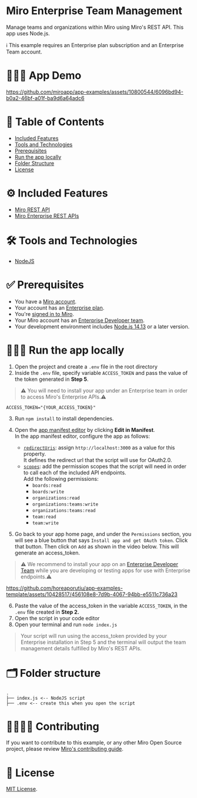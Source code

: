 # Miro Enterprise Team Management
Manage teams and organizations within Miro using Miro's REST API. This app uses Node.js.

ℹ️ This example requires an Enterprise plan subscription and an Enterprise Team account.

# 👨🏻‍💻 App Demo
https://github.com/miroapp/app-examples/assets/10800544/6096bd94-b0a2-46bf-a01f-ba9d6a64adc6


# 📒 Table of Contents
* [Included Features](#features)
* [Tools and Technologies](#tools)
* [Prerequisites](#prerequisites)
* [Run the app locally](#run)
* [Folder Structure](#folder)
* [License](#license)

# ⚙️ Included Features <a name="features"></a>
* [Miro REST API](https://developers.miro.com/reference/api-reference)
* [Miro Enterprise REST APIs](https://developers.miro.com/reference/enterprise-create-team)


# 🛠️ Tools and Technologies <a name="tools"></a>
* [NodeJS](https://nodejs.org/)

# ✅ Prerequisites <a name="prerequisites"></a>
* You have a [Miro account](https://miro.com/signup/).
* Your account has an [Enterprise plan](https://help.miro.com/hc/en-us/articles/360017730433-Enterprise-Plan).
* You're [signed in to Miro](https://miro.com/login/).
* Your Miro account has an [Enterprise Developer team](https://help.miro.com/hc/en-us/articles/4766759572114-Enterprise-Developer-teams).
* Your development environment includes [Node.js 14.13](https://nodejs.org/en/download) or a later version.


# 🏃🏽‍♂️ Run the app locally <a name="run"></a>

1. Open the project and create a `.env` file in the root directory
2. Inside the `.env` file, specify variable `ACCESS_TOKEN` and pass the value of the token generated in **Step 5**.
> ⚠️ You will need to install your app under an Enterprise team in order to access Miro's Enterprise APIs.⚠️
```
ACCESS_TOKEN="{YOUR_ACCESS_TOKEN}"
```
3. Run `npm install` to install dependencies.
4. Open the [app manifest editor](https://developers.miro.com/docs/manually-create-an-app#step-2-configure-your-app-in-miro) by clicking **Edit in Manifest**. \
   In the app manifest editor, configure the app as follows:
   - [`redirectUris`](https://developers.miro.com/docs/app-manifest#redirectUris): assign `http://localhost:3000` as a value for this property. \
     It defines the redirect url that the script will use for OAuth2.0.
   - [`scopes`](https://developers.miro.com/docs/app-manifest#scopes): add the permission scopes that the script will need in order to call each of the included API endpoints. \
     Add the following permissions:
     - `boards:read`
     - `boards:write`
     - `organizations:read`
     - `organizations:teams:write`
     - `organizations:teams:read`
     - `team:read`
     - `team:write`

5. Go back to your app home page, and under the `Permissions` section, you will see a blue button that says `Install app and get OAuth token`. Click that button. Then click on `Add` as shown in the video below. This will generate an access_token. 

> ⚠️ We recommend to install your app on an [Enterprise Developer Team](https://help.miro.com/hc/en-us/articles/4766759572114-Enterprise-Developer-teams) while you are developing or testing apps for use with Enterprise endpoints.⚠️

https://github.com/horeaporutiu/app-examples-template/assets/10428517/456108e8-7d9b-4067-94bb-e5511c736a23

6. Paste the value of the access_token in the variable `ACCESS_TOKEN`, in the `.env` file created in **Step 2.**
7. Open the script in your code editor
8. Open your terminal and run `node index.js` 
>Your script will run using the access_token provided by your Enterprise installation in Step 5 and the terminal will output the team management details fulfilled by Miro's REST APIs.


# 🗂️ Folder structure <a name="folder"></a>

```
.
├── index.js <-- NodeJS script
├── .env <-- create this when you open the script 
```

# 🫱🏻‍🫲🏽 Contributing <a name="contributing"></a>
If you want to contribute to this example, or any other Miro Open Source project, please review [Miro's contributing guide](https://github.com/miroapp/app-examples/blob/main/CONTRIBUTING.md).

# 🪪 License <a name="license"></a>
[MIT License](https://github.com/miroapp/app-examples/blob/main/LICENSE).